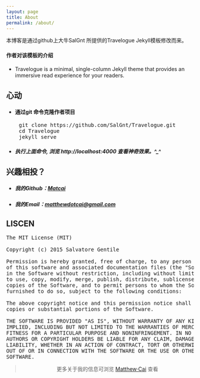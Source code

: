 ```yaml
---
layout: page
title: About
permalink: /about/
---
```


本博客是通过github上大牛SalGnt 所提供的Travelogue Jekyll模板修改而来。

#### 作者对该模板的介绍

- Travelogue is a minimal, single-column Jekyll theme that provides an immersive read experience for your readers.


## 心动

- #### 通过git 命令克隆作者项目

<pre>
 	git clone https://github.com/SalGnt/Travelogue.git
 	cd Travelogue  
 	jekyll serve  
</pre>
- ##### **执行上面命令, 浏览 http://localhost:4000 查看神奇效果。^_^**

## 兴趣相投？
- ##### **我的Github：[Matcai](https://github.com/Matcai/)**
- ##### **我的Email：matthewdotcai@gmail.com**

## LISCEN
<pre>
The MIT License (MIT)

Copyright (c) 2015 Salvatore Gentile

Permission is hereby granted, free of charge, to any person obtaining a copy
of this software and associated documentation files (the "Software"), to deal
in the Software without restriction, including without limitation the rights
to use, copy, modify, merge, publish, distribute, sublicense, and/or sell
copies of the Software, and to permit persons to whom the Software is
furnished to do so, subject to the following conditions:

The above copyright notice and this permission notice shall be included in all
copies or substantial portions of the Software.

THE SOFTWARE IS PROVIDED "AS IS", WITHOUT WARRANTY OF ANY KIND, EXPRESS OR
IMPLIED, INCLUDING BUT NOT LIMITED TO THE WARRANTIES OF MERCHANTABILITY,
FITNESS FOR A PARTICULAR PURPOSE AND NONINFRINGEMENT. IN NO EVENT SHALL THE
AUTHORS OR COPYRIGHT HOLDERS BE LIABLE FOR ANY CLAIM, DAMAGES OR OTHER
LIABILITY, WHETHER IN AN ACTION OF CONTRACT, TORT OR OTHERWISE, ARISING FROM,
OUT OF OR IN CONNECTION WITH THE SOFTWARE OR THE USE OR OTHER DEALINGS IN THE
SOFTWARE.
</pre>

> <center>更多关于我的信息可浏览 <a href="https://github.com/Matcai/">Matthew·Cai</a> 查看</center>
